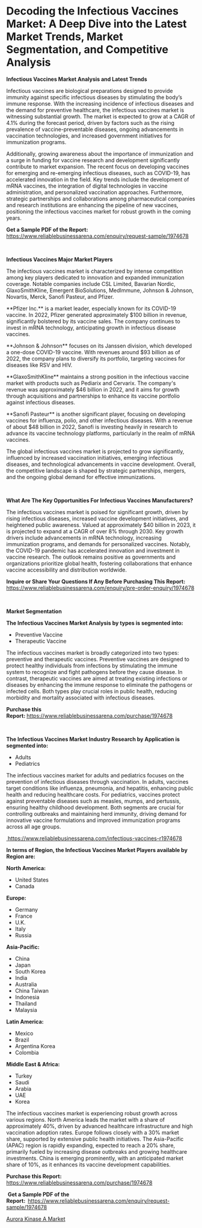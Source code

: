 <p><h1>Decoding the Infectious Vaccines Market: A Deep Dive into the Latest Market Trends, Market Segmentation, and Competitive Analysis</h1></p><p><strong>Infectious Vaccines Market Analysis and Latest Trends</strong></p>
<p><p>Infectious vaccines are biological preparations designed to provide immunity against specific infectious diseases by stimulating the body’s immune response. With the increasing incidence of infectious diseases and the demand for preventive healthcare, the infectious vaccines market is witnessing substantial growth. The market is expected to grow at a CAGR of 4.1% during the forecast period, driven by factors such as the rising prevalence of vaccine-preventable diseases, ongoing advancements in vaccination technologies, and increased government initiatives for immunization programs.</p><p>Additionally, growing awareness about the importance of immunization and a surge in funding for vaccine research and development significantly contribute to market expansion. The recent focus on developing vaccines for emerging and re-emerging infectious diseases, such as COVID-19, has accelerated innovation in the field. Key trends include the development of mRNA vaccines, the integration of digital technologies in vaccine administration, and personalized vaccination approaches. Furthermore, strategic partnerships and collaborations among pharmaceutical companies and research institutions are enhancing the pipeline of new vaccines, positioning the infectious vaccines market for robust growth in the coming years.</p></p>
<p><strong>Get a Sample PDF of the Report:&nbsp;</strong> <a href="https://www.reliablebusinessarena.com/enquiry/request-sample/1974678?utm_campaign=2175&utm_medium=2&utm_source=Github&utm_content=ia&utm_term=08032025&utm_id=infectious-vaccines">https://www.reliablebusinessarena.com/enquiry/request-sample/1974678</a></p>
<p>&nbsp;</p>
<p><strong>Infectious Vaccines Major Market Players</strong></p>
<p><p>The infectious vaccines market is characterized by intense competition among key players dedicated to innovation and expanded immunization coverage. Notable companies include CSL Limited, Bavarian Nordic, GlaxoSmithKline, Emergent BioSolutions, MedImmune, Johnson & Johnson, Novartis, Merck, Sanofi Pasteur, and Pfizer.</p><p>**Pfizer Inc.** is a market leader, especially known for its COVID-19 vaccine. In 2022, Pfizer generated approximately $100 billion in revenue, significantly bolstered by its vaccine sales. The company continues to invest in mRNA technology, anticipating growth in infectious disease vaccines.</p><p>**Johnson & Johnson** focuses on its Janssen division, which developed a one-dose COVID-19 vaccine. With revenues around $93 billion as of 2022, the company plans to diversify its portfolio, targeting vaccines for diseases like RSV and HIV.</p><p>**GlaxoSmithKline** maintains a strong position in the infectious vaccine market with products such as Pediarix and Cervarix. The company's revenue was approximately $46 billion in 2022, and it aims for growth through acquisitions and partnerships to enhance its vaccine portfolio against infectious diseases.</p><p>**Sanofi Pasteur** is another significant player, focusing on developing vaccines for influenza, polio, and other infectious diseases. With a revenue of about $48 billion in 2022, Sanofi is investing heavily in research to advance its vaccine technology platforms, particularly in the realm of mRNA vaccines.</p><p>The global infectious vaccines market is projected to grow significantly, influenced by increased vaccination initiatives, emerging infectious diseases, and technological advancements in vaccine development. Overall, the competitive landscape is shaped by strategic partnerships, mergers, and the ongoing global demand for effective immunizations.</p></p>
<p>&nbsp;</p>
<p><strong>What Are The Key Opportunities For Infectious Vaccines Manufacturers?</strong></p>
<p><p>The infectious vaccines market is poised for significant growth, driven by rising infectious diseases, increased vaccine development initiatives, and heightened public awareness. Valued at approximately $40 billion in 2023, it is projected to expand at a CAGR of over 8% through 2030. Key growth drivers include advancements in mRNA technology, increasing immunization programs, and demands for personalized vaccines. Notably, the COVID-19 pandemic has accelerated innovation and investment in vaccine research. The outlook remains positive as governments and organizations prioritize global health, fostering collaborations that enhance vaccine accessibility and distribution worldwide.</p></p>
<p><strong>Inquire or Share Your Questions If Any Before Purchasing This Report:</strong> <a href="https://www.reliablebusinessarena.com/enquiry/pre-order-enquiry/1974678?utm_campaign=2175&utm_medium=2&utm_source=Github&utm_content=ia&utm_term=08032025&utm_id=infectious-vaccines">https://www.reliablebusinessarena.com/enquiry/pre-order-enquiry/1974678</a></p>
<p>&nbsp;</p>
<p><strong>Market Segmentation</strong></p>
<p><strong>The Infectious Vaccines Market Analysis by types is segmented into:</strong></p>
<p><ul><li>Preventive Vaccine</li><li>Therapeutic Vaccine</li></ul></p>
<p><p>The infectious vaccines market is broadly categorized into two types: preventive and therapeutic vaccines. Preventive vaccines are designed to protect healthy individuals from infections by stimulating the immune system to recognize and fight pathogens before they cause disease. In contrast, therapeutic vaccines are aimed at treating existing infections or diseases by enhancing the immune response to eliminate the pathogens or infected cells. Both types play crucial roles in public health, reducing morbidity and mortality associated with infectious diseases.</p></p>
<p><strong>Purchase this Report:&nbsp;</strong><a href="https://www.reliablebusinessarena.com/purchase/1974678?utm_campaign=2175&utm_medium=2&utm_source=Github&utm_content=ia&utm_term=08032025&utm_id=infectious-vaccines">https://www.reliablebusinessarena.com/purchase/1974678</a></p>
<p>&nbsp;</p>
<p><strong>The Infectious Vaccines Market Industry Research by Application is segmented into:</strong></p>
<p><ul><li>Adults</li><li>Pediatrics</li></ul></p>
<p><p>The infectious vaccines market for adults and pediatrics focuses on the prevention of infectious diseases through vaccination. In adults, vaccines target conditions like influenza, pneumonia, and hepatitis, enhancing public health and reducing healthcare costs. For pediatrics, vaccines protect against preventable diseases such as measles, mumps, and pertussis, ensuring healthy childhood development. Both segments are crucial for controlling outbreaks and maintaining herd immunity, driving demand for innovative vaccine formulations and improved immunization programs across all age groups.</p></p>
<p><a href="https://www.reliablebusinessarena.com/infectious-vaccines-r1974678?utm_campaign=2175&utm_medium=2&utm_source=Github&utm_content=ia&utm_term=08032025&utm_id=infectious-vaccines">&nbsp;https://www.reliablebusinessarena.com/infectious-vaccines-r1974678</a></p>
<p><strong>In terms of Region, the Infectious Vaccines Market Players available by Region are:</strong></p>
<p>
    <p> <strong> North America: </strong>
        <ul>
            <li>United States</li>
            <li>Canada</li>
        </ul>
        </p> 
    <p> <strong> Europe: </strong>
        <ul>
            <li>Germany</li>
            <li>France</li>
            <li>U.K.</li>
            <li>Italy</li>
            <li>Russia</li>
        </ul>
        </p> 
    <p> <strong> Asia-Pacific: </strong>
        <ul>
            <li>China</li>
            <li>Japan</li>
            <li>South Korea</li>
            <li>India</li>
            <li>Australia</li>
            <li>China Taiwan</li>
            <li>Indonesia</li>
            <li>Thailand</li>
            <li>Malaysia</li>
        </ul>
        </p> 
    <p> <strong> Latin America: </strong>
        <ul>
            <li>Mexico</li>
            <li>Brazil</li>
            <li>Argentina Korea</li>
            <li>Colombia</li>
        </ul>
        </p> 
    <p> <strong> Middle East & Africa: </strong>
        <ul>
            <li>Turkey</li>
            <li>Saudi</li>
            <li>Arabia</li>
            <li>UAE</li>
            <li>Korea</li>
        </ul>
    </p>
    </p>
<p><p>The infectious vaccines market is experiencing robust growth across various regions. North America leads the market with a share of approximately 40%, driven by advanced healthcare infrastructure and high vaccination adoption rates. Europe follows closely with a 30% market share, supported by extensive public health initiatives. The Asia-Pacific (APAC) region is rapidly expanding, expected to reach a 20% share, primarily fueled by increasing disease outbreaks and growing healthcare investments. China is emerging prominently, with an anticipated market share of 10%, as it enhances its vaccine development capabilities.</p></p>
<p><strong>Purchase this Report: </strong><a href="https://www.reliablebusinessarena.com/purchase/1974678?utm_campaign=2175&utm_medium=2&utm_source=Github&utm_content=ia&utm_term=08032025&utm_id=infectious-vaccines">https://www.reliablebusinessarena.com/purchase/1974678</a></p>
<p>&nbsp;<strong>Get a Sample PDF of the Report:&nbsp;&nbsp;</strong><a href="https://www.reliablebusinessarena.com/enquiry/request-sample/1974678?utm_campaign=2175&utm_medium=2&utm_source=Github&utm_content=ia&utm_term=08032025&utm_id=infectious-vaccines">https://www.reliablebusinessarena.com/enquiry/request-sample/1974678</a></p>
<p><strong></strong></p>
<p><p><a href="https://github.com/YashRP12/Market-Research-Report-List-7/blob/main/aurora-kinase-a-market.md?utm_campaign=2175&utm_medium=2&utm_source=Github&utm_content=ia&utm_term=08032025&utm_id=infectious-vaccines">Aurora Kinase A Market</a></p></p>